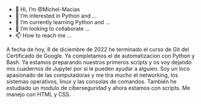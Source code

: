 - 👋 Hi, I’m @Michel-Macias
- 👀 I’m interested in Python and  ...
- 🌱 I’m currently learning Python and ...
- 💞️ I’m looking to collaborate ...
- 📫 How to reach me ...

<!---
Michel-Macias/Michel-Macias is a ✨ special ✨ repository because its `README.md` (this file) appears on your GitHub profile.
You can click the Preview link to take a look at your changes.
--->


A fecha de hoy, 8 de diciembre de 2022 he terminado el curso de Git del Certificado de Google. Ya completamos el de automatizacion con Python y Bash.
Ya estamos preparando nuestros primeros scripts y os voy dejando mis cuadernos de Jupyter por si le pueden ayudar a alguien.
Soy un loco apasionado de las computadoras y me tira mucho el networking, los sistemas operativos, linux y las consolas de comandos.
También he estudiado un modulo de ciberseguridad y ahora estamos con scripts. Me manejo con HTML y CSS. 
